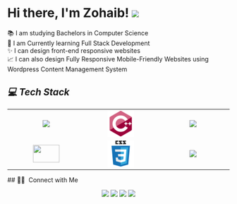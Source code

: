 # Hi there, I'm Zohaib! <img src="https://raw.githubusercontent.com/MartinHeinz/MartinHeinz/master/wave.gif" width="30px"> 
:books: I am studying Bachelors in Computer Science  
:file_folder: I am Currently learning Full Stack Development  
:sparkles: I can design front-end responsive websites  
:chart_with_upwards_trend: I can also design Fully Responsive Mobile-Friendly Websites using Wordpress Content Management System   


<h2><i>💻 Tech Stack</i></h2>

<table width="90">
<tr>
    <td align='center' width="190">
        <img src="https://github.com/abranhe/programming-languages-logos/blob/master/src/javascript/javascript.svg" width="60">
    </td>
    <td align='center' width="190">
        <img src="https://github.com/devicons/devicon/blob/master/icons/cplusplus/cplusplus-original.svg" width="60">
    </td>
     <td align='center' width="190">
        <img src="https://git-scm.com/images/logos/1color-darkbg@2x.png" width="100">
    </td>
</tr>
<tr>
    <td align='center'>
        <img src="https://upload.wikimedia.org/wikipedia/commons/thumb/3/38/HTML5_Badge.svg/600px-HTML5_Badge.svg.png" height="40" width="60">
    </td>
    <td align='center'>
        <img src="https://raw.githubusercontent.com/devicons/devicon/0d6c64dbbf311879f7d563bfc3ccf559f9ed111c/icons/css3/css3-original-wordmark.svg" width="60">
    </td>
    <td align='center'>
        <img src="https://github.com/bestofjs/bestofjs-webui/blob/master/public/logos/vscode.svg" width="60">
    </td>
</tr>
</table>
## 🤝🏻 &nbsp;Connect with Me

<p align="center">
<a href="https://www.linkedin.com/in/zohaibb-munir/"><img src="https://img.shields.io/badge/-zohaibb-munir-0077B5?style=flat&logo=Linkedin&logoColor=white"/></a>
<a href="mailto:zohaibmunir32@gmail.com"><img src="https://img.shields.io/badge/-zohaibmunir32@gmail.com-D14836?style=flat&logo=Gmail&logoColor=white"/></a>
<a href="https://www.instagram.com/zohaibbb__m/"><img src="https://img.shields.io/badge/-@zohaibbb__m-E4405F?style=flat&logo=Instagram&logoColor=white"/></a>
<a href="https://web.facebook.com/zohaib.munir.94"><img src="https://img.shields.io/badge/-@ZohaibMunir-1877F2?style=flat&logo=Facebook&logoColor=white"/></a>




